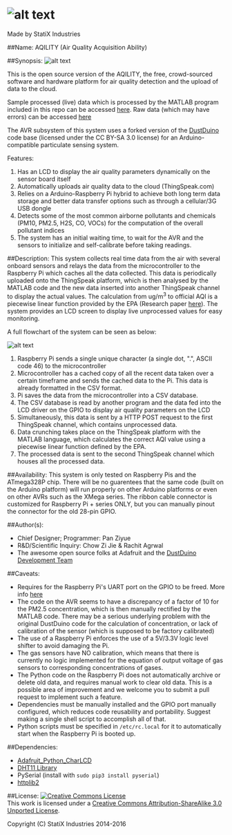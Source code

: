 ![alt text](https://raw.githubusercontent.com/sammy0025/AQILITY/master/Assets/AQILITYLogo.png)
=========================
Made by StatiX Industries

##Name:
AQILITY (Air Quality Acquisition Ability)


##Synopsis:
![alt text](https://raw.githubusercontent.com/sammy0025/AQILITY/master/Assets/EAGLEScreenshot.png  "AQILITY")

This is the open source version of the AQILITY, the free, crowd-sourced software and hardware platform for air quality detection and the upload of data to the cloud.

Sample processed (live) data which is processed by the MATLAB program included in this repo can be accessed [here](https://thingspeak.com/channels/56281).
Raw data (which may have errors) can be accessed [here](https://thingspeak.com/channels/31799)

The AVR subsystem of this system uses a forked version of the [DustDuino](http://publiclab.org/wiki/dustduino) code base (licensed under the CC BY-SA 3.0 license) for an Arduino-compatible particulate sensing system.

Features:
1. Has an LCD to display the air quality parameters dynamically on the sensor board itself
2. Automatically uploads air quality data to the cloud (ThingSpeak.com)
3. Relies on a Arduino-Raspberry Pi hybrid to achieve both long term data storage and better data transfer options such as through a cellular/3G USB dongle
4. Detects some of the most common airborne pollutants and chemicals (PM10, PM2.5, H2S, CO, VOCs) for the computation of the overall pollutant indices
5. The system has an initial waiting time, to wait for the AVR and the sensors to initialize and self-calibrate before taking readings.


##Description:
This system collects real time data from the air with several onboard sensors and relays the data from the microcontroller to the Raspberry Pi which caches all the data collected. This data is periodically uploaded onto the ThingSpeak platform, which is then analysed by the MATLAB code and the new data inserted into another ThingSpeak channel to display the actual values. The calculation from ug/m<sup>3</sup> to official AQI is a piecewise linear function provided by the EPA (Research paper [here](http://www3.epa.gov/ttn/oarpg/t1/memoranda/rg701.pdf)). The system provides an LCD screen to display live unprocessed values for easy monitoring.

A full flowchart of the system can be seen as below:

![alt text](https://raw.githubusercontent.com/sammy0025/AQILITY/master/Assets/FlowDiagram.png "Flowchart")

1. Raspberry Pi sends a single unique character (a single dot, ".", ASCII code 46) to the microcontroller
2. Microcontroller has a cached copy of all the recent data taken over a certain timeframe and sends the cached data to the Pi. This data is already formatted in the CSV format.
3. Pi saves the data from the microcontroller into a CSV database.
4. The CSV database is read by another program and the data fed into the LCD driver on the GPIO to display air quality parameters on the LCD
5. Simultaneously, this data is sent by a HTTP POST request to the first ThingSpeak channel, which contains unprocessed data.
6. Data crunching takes place on the ThingSpeak platform with the MATLAB language, which calculates the correct AQI value using a piecewise linear function defined by the EPA.
7. The processed data is sent to the second ThingSpeak channel which houses all the processed data.


##Availability:
This system is only tested on Raspberry Pis and the ATmega328P chip. There will be no guarentees that the same code (built on the Arduino platform) will run properly on other Arduino platforms or even on other AVRs such as the XMega series. The ribbon cable connector is customized for Raspberry Pi + series ONLY, but you can manually pinout the connector for the old 28-pin GPIO.

##Author(s):
* Chief Designer; Programmer: Pan Ziyue
* R&D/Scientific Inquiry: Chow Zi Jie & Rachit Agrwal
* The awesome open source folks at Adafruit and the [DustDuino Development Team](http://publiclab.org/wiki/dustduino)


##Caveats:
* Requires for the Raspberry Pi's UART port on the GPIO to be freed. More info [here](http://www.hobbytronics.co.uk/raspberry-pi-serial-port)
* The code on the AVR seems to have a discrepancy of a factor of 10 for the PM2.5 concentration, which is then manually rectified by the MATLAB code. There may be a serious underlying problem with the original DustDuino code for the calculation of concentration, or lack of calibration of the sensor (which is supposed to be factory calibrated)
* The use of a Raspberry Pi enforces the use of a 5V/3.3V logic level shifter to avoid damaging the Pi.
* The gas sensors have NO calibration, which means that there is currently no logic implemented for the equation of output voltage of gas sensors to corresponding concentrations of gases.
* The Python code on the Raspberry Pi does not automatically archive or delete old data, and requires manual work to clear old data. This is a possible area of improvement and we welcome you to submit a pull request to implement such a feature.
* Dependencies must be manually installed and the GPIO port manually configured, which reduces code reusability and portability. Suggest making a single shell script to accomplish all of that.
* Python scripts must be specified in `/etc/rc.local` for it to automatically start when the Raspberry Pi is booted up.


##Dependencies:
* [Adafruit_Python_CharLCD](https://github.com/adafruit/Adafruit_Python_CharLCD)
* [DHT11 Library](http://playground.arduino.cc/Main/DHT11Lib)
* PySerial (install with `sudo pip3 install pyserial`)
* [httplib2](https://github.com/jcgregorio/httplib2)

##License:
<a rel="license" href="http://creativecommons.org/licenses/by-sa/3.0/"><img alt="Creative Commons License" style="border-width:0" src="https://i.creativecommons.org/l/by-sa/3.0/88x31.png" /></a><br />This work is licensed under a <a rel="license" href="http://creativecommons.org/licenses/by-sa/3.0/">Creative Commons Attribution-ShareAlike 3.0 Unported License</a>.

Copyright (C) StatiX Industries 2014-2016
